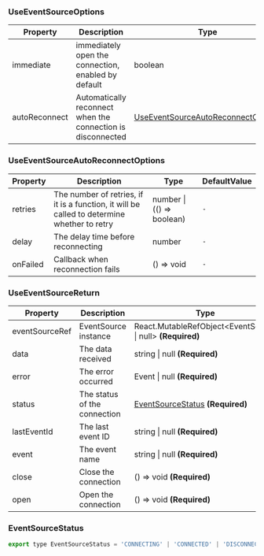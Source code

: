 ### UseEventSourceOptions

|Property|Description|Type|DefaultValue|
|---|---|---|---|
|immediate|immediately open the connection, enabled by default|boolean |`-`|
|autoReconnect|Automatically reconnect when the connection is disconnected|[UseEventSourceAutoReconnectOptions](#useeventsourceautoreconnectoptions) |`-`|

### UseEventSourceAutoReconnectOptions

|Property|Description|Type|DefaultValue|
|---|---|---|---|
|retries|The number of retries, if it is a function, it will be called to determine whether to retry|number \| (() => boolean) |`-`|
|delay|The delay time before reconnecting|number |`-`|
|onFailed|Callback when reconnection fails|() => void |`-`|

### UseEventSourceReturn

|Property|Description|Type|DefaultValue|
|---|---|---|---|
|eventSourceRef|EventSource instance|React.MutableRefObject&lt;EventSource \| null&gt;  **(Required)**|`-`|
|data|The data received|string \| null  **(Required)**|`-`|
|error|The error occurred|Event \| null  **(Required)**|`-`|
|status|The status of the connection|[EventSourceStatus](#eventsourcestatus)  **(Required)**|`-`|
|lastEventId|The last event ID|string \| null  **(Required)**|`-`|
|event|The event name|string \| null  **(Required)**|`-`|
|close|Close the connection|() => void  **(Required)**|`-`|
|open|Open the connection|() => void  **(Required)**|`-`|

### EventSourceStatus

```js
export type EventSourceStatus = 'CONNECTING' | 'CONNECTED' | 'DISCONNECTED';
```
